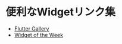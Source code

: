 # 便利なWidgetリンク集

- [Flutter Gallery](https://gallery.flutter.dev/#/)
- [Widget of the Week](https://youtube.com/playlist?list=PLjxrf2q8roU23XGwz3Km7sQZFTdB996iG)
